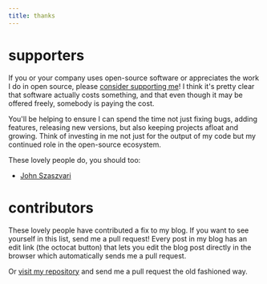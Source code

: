 ```yaml
---
title: thanks
---
```


# supporters
If you or your company uses open-source software or appreciates the work I do in open source, please [consider supporting me](https://www.patreon.com/geoffreyhuntley/overview)! I think it's pretty clear that software actually costs something, and that even though it may be offered freely, somebody is paying the cost. 

You'll be helping to ensure I can spend the time not just fixing bugs, adding features, releasing new versions, but also keeping projects afloat and growing. Think of investing in me not just for the output of my code but my continued role in the open-source ecosystem.

These lovely people do, you should too:

- [John Szaszvari](https://twitter.com/john_sz)


# contributors
These lovely people have contributed a fix to my blog. If you want to see yourself in this list, send me a pull request! Every post in my blog has an edit link (the octocat button) that lets you edit the blog post directly in the browser which automatically sends me a pull request.

Or [visit my repository](https://github.com/ghuntley/ghuntley) and send me a pull
request the old fashioned way.

<div class="contributors"></div>

<script src="https://ajax.googleapis.com/ajax/libs/jquery/3.3.1/jquery.min.js"></script>

<script>
  $.when(
    $.ajax('https://api.github.com/repos/ghuntley/ghuntley/contributors?per_page=250'),
    $.ajax('https://api.github.com/repos/ghuntley/live/contributors?per_page=250'),
    $.ajax('https://api.github.com/repos/reactiveui/website/contributors?per_page=250'),
    $.ajax('https://api.github.com/repos/reactiveui/reactiveui/contributors?per_page=250'))
  .then(function(websiteData, reactiveUIData) {
    var persons = {};
    var allData = websiteData[0].concat(reactiveUIData[0]);

    for(var i = 0; i < allData.length; i++) {
        persons[allData[i].login] = allData[i];
    }

    var sortedLogins = Object.keys(persons).sort();

    $(sortedLogins).each(function (index, login) {
      var person = persons[login];
      var img = '<img class="contributor" src="' + person.avatar_url + '" />';
      $('.contributors')
        .append('<a class="contributor-name" title="' + person.login + '" href="' + person.html_url + '">' 
                + img + '</a>');
    });
  });
</script>

<style>
 
  #content img {
    width: 48px;
    margin: 5px 5px;
    display: inline-block;
  }
  .contributor {
    border-radius: 730px;
    margin: 10px 10px 0 0;
  }

  .contributor-name {
    border-bottom: none;
  }
</style>
